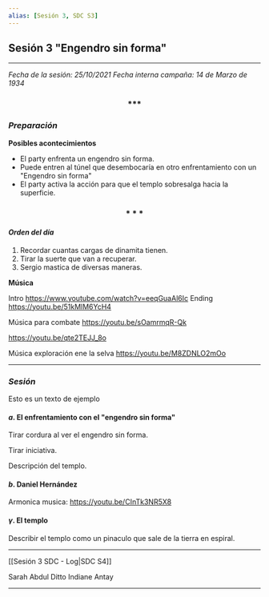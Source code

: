 ```yaml
---
alias: [Sesión 3, SDC S3]
---
```



## Sesión 3 "Engendro sin forma"
---

_Fecha de la sesión: 25/10/2021_
_Fecha interna campaña: 14 de Marzo de 1934_

<div align='center'>
   <h3> *** </h3>
</div>

### _Preparación_

**Posibles acontecimientos**
+ El party enfrenta un engendro sin forma.
+ Puede entren al túnel que desembocaría en otro enfrentamiento con un "Engendro sin forma"
+ El party activa la acción para que el templo sobresalga hacia la superficie.

<div align='center'>
   <h3> * * * </h3>
</div>

#### _Orden del día_

1. Recordar cuantas cargas de dinamita tienen.
2. Tirar la suerte que van a recuperar.
3. Sergio mastica de diversas maneras.


**Música**

Intro
<https://www.youtube.com/watch?v=eeqGuaAl6Ic>
Ending
<https://youtu.be/51kMlM6YcH4>


Música para combate
<https://youtu.be/sOamrmqR-Qk>

https://youtu.be/qte2TEJJ_8o

Música exploración ene la selva
<https://youtu.be/M8ZDNLO2mOo>


---

### _Sesión_

Esto es un texto de ejemplo


#### $a$. El enfrentamiento con el "engendro sin forma"

Tirar cordura al ver el engendro sin forma.

Tirar iniciativa.

Descripción del templo.


#### $b$. Daniel Hernández

Armonica musica:
https://youtu.be/CInTk3NR5X8


#### $\gamma$. El templo

Describir el templo como un pinaculo que sale de la tierra en espiral.


---

[[Sesión 3 SDC - Log|SDC S4]]

Sarah
Abdul
Ditto
Indiane
Antay

---